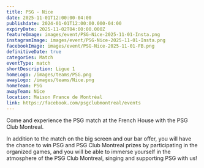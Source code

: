 ```yaml
---
title: PSG - Nice
date: 2025-11-01T12:00:00-04:00
publishdate: 2024-01-01T12:00:00.000-04:00
expiryDate: 2025-11-02T04:00:00.000Z
featureImage: images/event/PSG-Nice-2025-11-01-Insta.png
instagramImage: images/event/PSG-Nice-2025-11-01-Insta.png
facebookImage: images/event/PSG-Nice-2025-11-01-FB.png
definitiveDate: true
categories: Match
eventType: match
shortDescription: Ligue 1
homeLogo: /images/teams/PSG.png
awayLogo: /images/teams/Nice.png
homeTeam: PSG
awayTeam: Nice
location: Maison France de Montréal
link: https://facebook.com/psgclubmontreal/events
---
```


Come and experience the PSG match at the French House with the PSG Club Montreal.

In addition to the match on the big screen and our bar offer, you will have the chance to win PSG and PSG Club Montreal prizes by participating in the organized games, and you will be able to immerse yourself in the atmosphere of the PSG Club Montreal, singing and supporting PSG with us!
